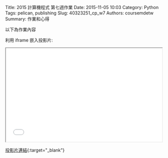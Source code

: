 Title: 2015 計算機程式 第七週作業
Date: 2015-11-05 10:03
Category: Python
Tags: pelican, publishing
Slug: 40323251_cp_w7
Authors: coursemdetw
Summary: 作業和心得

以下為作業內容

利用 iframe 嵌入投影片:

<iframe src="simplest8.html" width="500" height="300"></iframe>

[投影片連結](simplest8.html){:target="_blank"}
